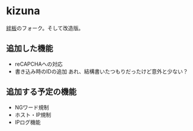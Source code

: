 # kizuna
[絆板](http://age.s22.xrea.com/kizuna/readme.html)のフォーク。そして改造版。
## 追加した機能
- reCAPCHAへの対応
- 書き込み時のIDの追加
あれ、結構書いたつもりだったけど意外と少ない？
## 追加する予定の機能
- NGワード規制
- ホスト・IP規制
- IPログ機能